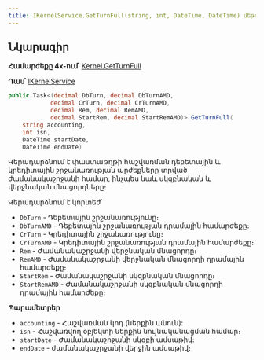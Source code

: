 ```yaml
---
title: IKernelService.GetTurnFull(string, int, DateTime, DateTime) մեթոդ  
---
```


## Նկարագիր

**Համարժեքը 4x-ում՝** [Kernel.GetTurnFull](https://armsoft.github.io/as4x-docs/HTM/ProgrGuide/Functions/Functions/AccManagement/GetTurnFull.html)

**Դաս՝** [IKernelService](../IKernelService.md)

```c#
public Task<(decimal DbTurn, decimal DbTurnAMD, 
            decimal CrTurn, decimal CrTurnAMD, 
            decimal Rem, decimal RemAMD, 
            decimal StartRem, decimal StartRemAMD)> GetTurnFull(
    string accounting, 
    int isn, 
    DateTime startDate, 
    DateTime endDate)
```

Վերադարձնում է փաստաթղթի հաշվառման դեբետային և կրեդիտային շրջանառության արժեքները տրված ժամանակաշրջանի համար, ինչպես նաև սկզբնական և վերջնական մնացորդները։

Վերադարձնում է կորտեժ`
* `DbTurn` - Դեբետային շրջանառությունը։
* `DbTurnAMD` - Դեբետային շրջանառության դրամային համարժեքը։
* `CrTurn` - Կրեդիտային շրջանառությունը։
* `CrTurnAMD` - Կրեդիտային շրջանառության դրամային համարժեքը։
* `Rem` - Ժամանակաշրջանի վերջնական մնացորդը։
* `RemAMD` - Ժամանակաշրջանի վերջնական մնացորդի դրամային համարժեքը։
* `StartRem` - Ժամանակաշրջանի սկզբնական մնացորդը։
* `StartRemAMD` - Ժամանակաշրջանի սկզբնական մնացորդի դրամային համարժեքը։

**Պարամետրեր**

* `accounting` - Հաշվառման կոդ (ներքին անուն):
* `isn` - Հաշվառվող օբյեկտի ներքին նույնականացման համար։
* `startDate` - Ժամանակաշրջանի սկզբի ամսաթիվ։
* `endDate` - ժամանակաշրջանի վերջին ամսաթիվ։
